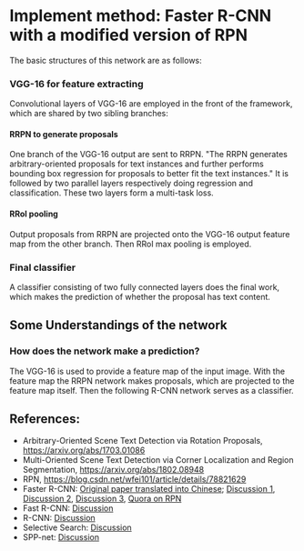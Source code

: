 # Implement method: Faster R-CNN with a modified version of RPN
The basic structures of this network are as follows:
### VGG-16 for feature extracting
Convolutional layers of VGG-16 are employed in the front of the framework, which are shared by two sibling branches:

#### RRPN to generate proposals
One branch of the VGG-16 output are sent to RRPN. "The RRPN generates arbitrary-oriented proposals for text instances and further performs bounding box regression for proposals to better fit the text instances." It is followed by two parallel layers respectively doing regression and classification. These two layers form a multi-task loss.

#### RRoI pooling
Output proposals from RRPN are projected onto the VGG-16 output feature map from the other branch. Then RRoI max pooling is employed.

### Final classifier
A classifier consisting of two fully connected layers does the final work, which makes the prediction of whether the proposal has text content.


## Some Understandings of the network
### How does the network make a prediction?
The VGG-16 is used to provide a feature map of the input image. With the feature map the RRPN network makes proposals, which are projected to the feature map itself. Then the following R-CNN network serves as a classifier.

## References:
* Arbitrary-Oriented Scene Text Detection via Rotation Proposals, https://arxiv.org/abs/1703.01086
* Multi-Oriented Scene Text Detection via Corner Localization and Region Segmentation, https://arxiv.org/abs/1802.08948
* RPN, https://blog.csdn.net/wfei101/article/details/78821629
* Faster R-CNN: [Original paper translated into Chinese](https://blog.csdn.net/lwplwf/article/details/74906205); [Discussion 1](https://blog.csdn.net/xbcReal/article/details/76180912), [Discussion 2](https://blog.csdn.net/bailufeiyan/article/details/50575150), [Discussion 3](https://towardsdatascience.com/fasterrcnn-explained-part-1-with-code-599c16568cff), [Quora on RPN](https://www.quora.com/How-does-the-region-proposal-network-RPN-in-Faster-R-CNN-work)
* Fast R-CNN: [Discussion](https://blog.csdn.net/xbcReal/article/details/76084605)
* R-CNN: [Discussion](https://blog.csdn.net/xbcreal/article/details/76035979)
* Selective Search: [Discussion](https://blog.csdn.net/xbcReal/article/details/76014600)
* SPP-net: [Discussion](https://blog.csdn.net/xbcreal/article/details/76066656)
